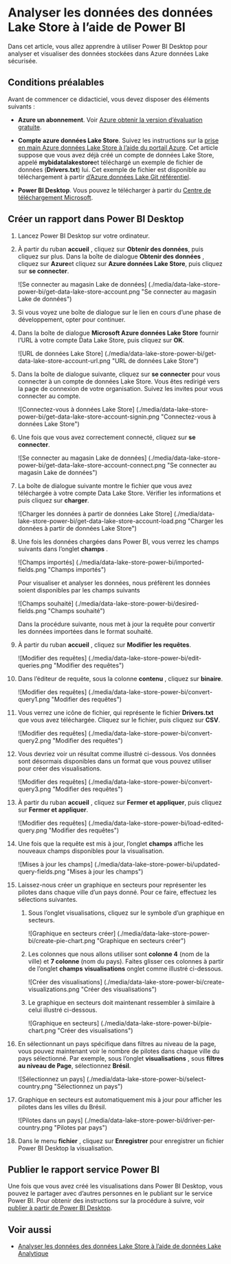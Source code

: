 <properties
   pageTitle="Analyser les données des données Lake Store à l’aide de Power BI | Microsoft Azure"
   description="Utiliser Power BI pour analyser des données stockées dans Azure données Lake Store"
   services="data-lake-store" 
   documentationCenter=""
   authors="nitinme"
   manager="jhubbard"
   editor="cgronlun"/>

<tags
   ms.service="data-lake-store"
   ms.devlang="na"
   ms.topic="article"
   ms.tgt_pltfrm="na"
   ms.workload="big-data"
   ms.date="10/05/2016"
   ms.author="nitinme"/>

# <a name="analyze-data-in-data-lake-store-by-using-power-bi"></a>Analyser les données des données Lake Store à l’aide de Power BI

Dans cet article, vous allez apprendre à utiliser Power BI Desktop pour analyser et visualiser des données stockées dans Azure données Lake sécurisée.

## <a name="prerequisites"></a>Conditions préalables

Avant de commencer ce didacticiel, vous devez disposer des éléments suivants :

- **Azure un abonnement**. Voir [Azure obtenir la version d’évaluation gratuite](https://azure.microsoft.com/pricing/free-trial/).

- **Compte azure données Lake Store**. Suivez les instructions sur la [prise en main Azure données Lake Store à l’aide du portail Azure](data-lake-store-get-started-portal.md). Cet article suppose que vous avez déjà créé un compte de données Lake Store, appelé **mybidatalakestore**et téléchargé un exemple de fichier de données (**Drivers.txt**) lui. Cet exemple de fichier est disponible au téléchargement à partir [d’Azure données Lake Git référentiel](https://github.com/Azure/usql/tree/master/Examples/Samples/Data/AmbulanceData/Drivers.txt).

- **Power BI Desktop**. Vous pouvez le télécharger à partir du [Centre de téléchargement Microsoft](https://www.microsoft.com/en-us/download/details.aspx?id=45331). 


## <a name="create-a-report-in-power-bi-desktop"></a>Créer un rapport dans Power BI Desktop

1. Lancez Power BI Desktop sur votre ordinateur.

2. À partir du ruban **accueil** , cliquez sur **Obtenir des données**, puis cliquez sur plus. Dans la boîte de dialogue **Obtenir des données** , cliquez sur **Azure**et cliquez sur **Azure données Lake Store**, puis cliquez sur **se connecter**.

    ![Se connecter au magasin Lake de données] (./media/data-lake-store-power-bi/get-data-lake-store-account.png "Se connecter au magasin Lake de données")

3. Si vous voyez une boîte de dialogue sur le lien en cours d’une phase de développement, opter pour continuer.

4. Dans la boîte de dialogue **Microsoft Azure données Lake Store** fournir l’URL à votre compte Data Lake Store, puis cliquez sur **OK**.

    ![URL de données Lake Store] (./media/data-lake-store-power-bi/get-data-lake-store-account-url.png "URL de données Lake Store")

5. Dans la boîte de dialogue suivante, cliquez sur **se connecter** pour vous connecter à un compte de données Lake Store. Vous êtes redirigé vers la page de connexion de votre organisation. Suivez les invites pour vous connecter au compte.

    ![Connectez-vous à données Lake Store] (./media/data-lake-store-power-bi/get-data-lake-store-account-signin.png "Connectez-vous à données Lake Store")

6. Une fois que vous avez correctement connecté, cliquez sur **se connecter**.

    ![Se connecter au magasin Lake de données] (./media/data-lake-store-power-bi/get-data-lake-store-account-connect.png "Se connecter au magasin Lake de données")

7. La boîte de dialogue suivante montre le fichier que vous avez téléchargée à votre compte Data Lake Store. Vérifier les informations et puis cliquez sur **charger**.

    ![Charger les données à partir de données Lake Store] (./media/data-lake-store-power-bi/get-data-lake-store-account-load.png "Charger les données à partir de données Lake Store")

8. Une fois les données chargées dans Power BI, vous verrez les champs suivants dans l’onglet **champs** .

    ![Champs importés] (./media/data-lake-store-power-bi/imported-fields.png "Champs importés")

    Pour visualiser et analyser les données, nous préfèrent les données soient disponibles par les champs suivants

    ![Champs souhaité] (./media/data-lake-store-power-bi/desired-fields.png "Champs souhaité")

    Dans la procédure suivante, nous met à jour la requête pour convertir les données importées dans le format souhaité.

9. À partir du ruban **accueil** , cliquez sur **Modifier les requêtes**.

    ![Modifier des requêtes] (./media/data-lake-store-power-bi/edit-queries.png "Modifier des requêtes")

10. Dans l’éditeur de requête, sous la colonne **contenu** , cliquez sur **binaire**.

    ![Modifier des requêtes] (./media/data-lake-store-power-bi/convert-query1.png "Modifier des requêtes")

11. Vous verrez une icône de fichier, qui représente le fichier **Drivers.txt** que vous avez téléchargée. Cliquez sur le fichier, puis cliquez sur **CSV**.  

    ![Modifier des requêtes] (./media/data-lake-store-power-bi/convert-query2.png "Modifier des requêtes")

12. Vous devriez voir un résultat comme illustré ci-dessous. Vos données sont désormais disponibles dans un format que vous pouvez utiliser pour créer des visualisations.

    ![Modifier des requêtes] (./media/data-lake-store-power-bi/convert-query3.png "Modifier des requêtes")

13. À partir du ruban **accueil** , cliquez sur **Fermer et appliquer**, puis cliquez sur **Fermer et appliquer**.

    ![Modifier des requêtes] (./media/data-lake-store-power-bi/load-edited-query.png "Modifier des requêtes")

14. Une fois que la requête est mis à jour, l’onglet **champs** affiche les nouveaux champs disponibles pour la visualisation.

    ![Mises à jour les champs] (./media/data-lake-store-power-bi/updated-query-fields.png "Mises à jour les champs")

15. Laissez-nous créer un graphique en secteurs pour représenter les pilotes dans chaque ville d’un pays donné. Pour ce faire, effectuez les sélections suivantes.

    1. Sous l’onglet visualisations, cliquez sur le symbole d’un graphique en secteurs.

        ![Graphique en secteurs créer] (./media/data-lake-store-power-bi/create-pie-chart.png "Graphique en secteurs créer")

    2. Les colonnes que nous allons utiliser sont **colonne 4** (nom de la ville) et **7 colonne** (nom du pays). Faites glisser ces colonnes à partir de l’onglet **champs** **visualisations** onglet comme illustré ci-dessous.

        ![Créer des visualisations] (./media/data-lake-store-power-bi/create-visualizations.png "Créer des visualisations")

    3. Le graphique en secteurs doit maintenant ressembler à similaire à celui illustré ci-dessous.

        ![Graphique en secteurs] (./media/data-lake-store-power-bi/pie-chart.png "Créer des visualisations")

16. En sélectionnant un pays spécifique dans filtres au niveau de la page, vous pouvez maintenant voir le nombre de pilotes dans chaque ville du pays sélectionné. Par exemple, sous l’onglet **visualisations** , sous **filtres au niveau de Page**, sélectionnez **Brésil**.

    ![Sélectionnez un pays] (./media/data-lake-store-power-bi/select-country.png "Sélectionnez un pays")

17. Graphique en secteurs est automatiquement mis à jour pour afficher les pilotes dans les villes du Brésil.

    ![Pilotes dans un pays] (./media/data-lake-store-power-bi/driver-per-country.png "Pilotes par pays")

18. Dans le menu **fichier** , cliquez sur **Enregistrer** pour enregistrer un fichier Power BI Desktop la visualisation.

## <a name="publish-report-to-power-bi-service"></a>Publier le rapport service Power BI

Une fois que vous avez créé les visualisations dans Power BI Desktop, vous pouvez le partager avec d’autres personnes en le publiant sur le service Power BI. Pour obtenir des instructions sur la procédure à suivre, voir [publier à partir de Power BI Desktop](https://powerbi.microsoft.com/documentation/powerbi-desktop-upload-desktop-files/).

## <a name="see-also"></a>Voir aussi

* [Analyser les données des données Lake Store à l’aide de données Lake Analytique](../data-lake-analytics/data-lake-analytics-get-started-portal.md)
